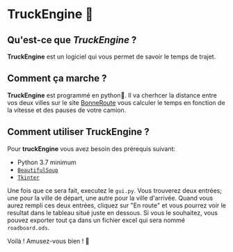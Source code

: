 # TruckEngine :articulated_lorry:

## Qu'est-ce que *TruckEngine* ?
**TruckEngine** est un logiciel qui vous permet de savoir le temps de trajet.

## Comment ça marche ?
**TruckEngine** est programmé en python:snake:.
Il va cherhcer la distance entre vos deux villes sur le site [BonneRoute](https://www.bonnesroutes.com/mileage-chart/c2202162-france/) vous calculer le temps en fonction de la vitesse et des pauses de votre camion.

## Comment utiliser TruckEngine ?
Pour **truckEngine** vous avez besoin des prérequis suivant:

- Python 3.7 minimum
- [`BeautifulSoup`](https://python.doctor/page-beautifulsoup-html-parser-python-library-xml)
- [`Tkinter`](http://tkinter.fdex.eu/)

Une fois que ce sera fait, executez le `gui.py`. Vous trouverez deux entrées; une pour la ville de départ, une autre pour la ville d'arrivée. Quand vous aurez rempli ces deux entrées, cliquez sur "En route" et vous pourrez voir le resultat dans le tableau situé juste en dessous. Si vous le souhaitez, vous pouvez exporter tout ça dans un fichier excel qui sera nommé `roadboard.ods`.

Voilà ! Amusez-vous bien ! :articulated_lorry: